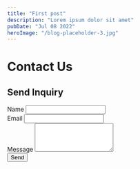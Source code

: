 ```yaml
---
title: "First post"
description: "Lorem ipsum dolor sit amet"
pubDate: "Jul 08 2022"
heroImage: "/blog-placeholder-3.jpg"
---
```


<div id="root">
        <div class="contact-container">
            <h1>Contact Us</h1>
            <div class="contact-form">
                <h2>Send Inquiry</h2>
                <form id="inquiryForm">
                    <div class="form-group">
                        <label for="name">Name</label>
                        <input type="text" id="name" name="name" required>
                    </div>
                    <div class="form-group">
                        <label for="email">Email</label>
                        <input type="email" id="email" name="email" required>
                    </div>
                    <div class="form-group">
                        <label for="message">Message</label>
                        <textarea id="message" name="message" rows="4" required></textarea>
                    </div>
                    <button type="submit">Send</button>
                </form>
            </div>
